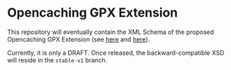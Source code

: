 Opencaching GPX Extension
=========================

This repository will eventually contain the XML Schema of the proposed
Opencaching GPX Extension (see [here](https://github.com/opencaching/okapi/issues/344)
and [here](https://github.com/opencaching/okapi/pull/511)).

Currently, it is only a DRAFT. Once released, the backward-compatible XSD will
reside in the `stable-v1` branch.
